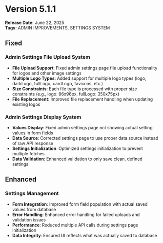 # Version 5.1.1
**Release Date:** June 22, 2025  
**Tags:** ADMIN IMPROVEMENTS, SETTINGS SYSTEM

## Fixed

### Admin Settings File Upload System
- **File Upload Support**: Fixed admin settings page file upload functionality for logos and other image settings
- **Multiple Logo Types**: Added support for multiple logo types (logo, darkLogo, fullLogo, cardLogo, favicons, etc.)
- **Size Constraints**: Each file type is processed with proper size constraints (e.g., logo: 96x96px, fullLogo: 350x75px)
- **File Replacement**: Improved file replacement handling when updating existing logos

### Admin Settings Display System
- **Values Display**: Fixed admin settings page not showing actual setting values in form fields
- **Data Source**: Corrected settings page to use proper data source instead of raw API response
- **Settings Initialization**: Optimized settings initialization to prevent multiple fetches
- **Data Validation**: Enhanced validation to only save clean, defined settings

## Enhanced

### Settings Management
- **Form Integration**: Improved form field population with actual saved values from database
- **Error Handling**: Enhanced error handling for failed uploads and validation issues
- **Performance**: Reduced multiple API calls during settings page initialization
- **Data Integrity**: Ensured UI reflects what was actually saved to database 